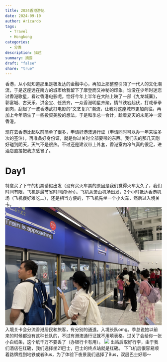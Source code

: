 ```yaml
---
title: 2024香港游记
date: 2024-09-10
author: Aricardo
tags:
  - Travel
  - Hongkong
categories:
  - 分类
description: 描述
summary: 摘要
draft: "false"
share: "true"
---
```

香港，从小就知道那里是极发达的金融中心，再加上那整整引领了一代人的文化潮流，于是这座远在南方的城市给我留下了摩登而又神秘的印象。谁没在少年时迷恋过香港歌星，看过香港电影呢。恰好今年上半年在大陆上映了一部《九龙城寨》，郭富城、古天乐、洪金宝、任贤齐，一众香港明星齐聚，情节跌宕起伏，打戏拳拳到肉，刮起了一波香港武打电影的“文艺复兴”潮流，让我对这座城市更加向往。再加上今年萌生了一些投资美股的想法，于是和季总一合计，趁着夏天的末尾冲一波香港。

现在去香港比起以前简单了很多，申请好港澳通行证（申请同时可以办一年来往多次的签注），再准备好身份证，就是你过关时全部要带的东西。我们去的那几天刚好碰到阴天，天气不是很热。不过还是建议带上外套，香港室内冷气真的很足，进酒店直接把我冻感冒了。
# Day1
特意买了下午的机票请假出发（没有买火车票的原因是我们觉得火车太久了，我们时间有限，飞机是最节省时间的hhh）。飞机从萧山机场出发，2个小时抵达香港机场（飞机餐好难吃。。），还是相当方便的，下飞机先坐一个小火车，然后过入境关卡。
![](https://raw.githubusercontent.com/Arecardo/PicD/master/202409132325642.jpeg)
入境关卡会分流香港居民和旅客，有分别的通道。入境长队omg。季总说她以前来的时候都没有这种长队的，不过有港澳通行证就不用填表格。过关了会给你一张小白纸条，这个纸千万不要丢了（办银行卡有用）。
![](https://raw.githubusercontent.com/Arecardo/PicD/master/202409132327431.jpeg)
出站后取好行李，由于我们酒店在红磡，我们选择坐21巴士，巴士的终点站就是红磡。
下飞机后很容易顺着路牌找到地铁或者Bus，为了体验下夜景我们选择了Bus，双层巴士好耶～

